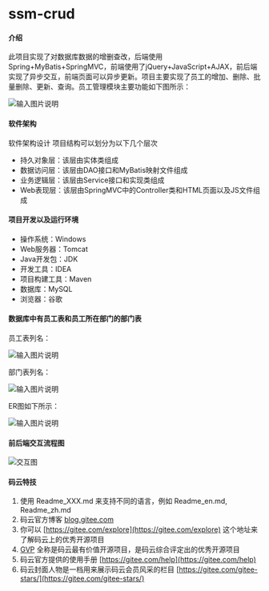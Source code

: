 # ssm-crud

#### 介绍
此项目实现了对数据库数据的增删查改，后端使用Spring+MyBatis+SpringMVC，前端使用了jQuery+JavaScript+AJAX，前后端实现了异步交互，前端页面可以异步更新。项目主要实现了员工的增加、删除、批量删除、更新、查询。员工管理模块主要功能如下图所示：

![输入图片说明](https://images.gitee.com/uploads/images/2020/0428/152446_88bc24d5_6533994.jpeg "主要功能.jpeg")

#### 软件架构
软件架构设计 项目结构可以划分为以下几个层次

- 持久对象层：该层由实体类组成
- 数据访问层：该层由DAO接口和MyBatis映射文件组成
- 业务逻辑层：该层由Service接口和实现类组成
- Web表现层：该层由SpringMVC中的Controller类和HTML页面以及JS文件组成

#### 项目开发以及运行环境
- 操作系统：Windows
- Web服务器：Tomcat
- Java开发包：JDK
- 开发工具：IDEA
- 项目构建工具：Maven
- 数据库：MySQL
- 浏览器：谷歌

#### 数据库中有员工表和员工所在部门的部门表

员工表列名：

![输入图片说明](https://images.gitee.com/uploads/images/2020/0428/153217_ee37ee92_6533994.png "屏幕截图.png")

部门表列名：

![输入图片说明](https://images.gitee.com/uploads/images/2020/0428/153311_e7bd3591_6533994.png "屏幕截图.png")

ER图如下所示：

![输入图片说明](https://images.gitee.com/uploads/images/2020/0428/154752_af089d74_6533994.png "屏幕截图.png")

#### 前后端交互流程图

![交互图](https://images.gitee.com/uploads/images/2020/0428/170749_fe350541_6533994.png "屏幕截图.png")



#### 码云特技

1.  使用 Readme\_XXX.md 来支持不同的语言，例如 Readme\_en.md, Readme\_zh.md
2.  码云官方博客 [blog.gitee.com](https://blog.gitee.com)
3.  你可以 [https://gitee.com/explore](https://gitee.com/explore) 这个地址来了解码云上的优秀开源项目
4.  [GVP](https://gitee.com/gvp) 全称是码云最有价值开源项目，是码云综合评定出的优秀开源项目
5.  码云官方提供的使用手册 [https://gitee.com/help](https://gitee.com/help)
6.  码云封面人物是一档用来展示码云会员风采的栏目 [https://gitee.com/gitee-stars/](https://gitee.com/gitee-stars/)

